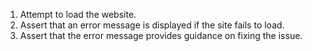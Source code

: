 1. Attempt to load the website.
2. Assert that an error message is displayed if the site fails to load.
3. Assert that the error message provides guidance on fixing the issue.